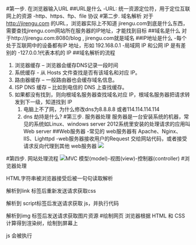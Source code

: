 #第一步. 在浏览器输入URL
##URL是什么
-URL: 统一资源定位符，用于定位互联网上的资源
-http、https、ftp、file 协议
#第二步. 域名解析
对于 http://jirengu.com 的URL，浏览器实际上不知道 jirengu.com到底是什么东西，需要查找jirengu.com网站所在服务器的IP地址，才能找到目标
##域名是什么
对于http://jirengu.com:8080/blog , jirengu.com就是域名
##IP地址是什么
-每个处于互联网中的设备都有IP 地址，形如 192.168.0.1
-局域网 IP 和公网 IP 是有差别的
-127.0.0.1代表本机的 IP
##域名解析的流程
1. 浏览器缓存 – 浏览器会缓存DNS记录一段时间
2. 系统缓存 - 从 Hosts 文件查找是否有该域名和对应 IP。
3. 路由器缓存 – 一般路由器也会缓存域名信息。
4. ISP DNS 缓存 – 比如到电信的 DNS 上查找缓存。
5. 如果都没有找到，则向根域名服务器查找域名对应 IP，根域名服务器把请求转发到下一级，知道找到 IP
   1. 电脑上不了网，为什么修改dns为8.8.8.8 或者114.114.114.114
   2. dns 劫持是什么?
#第三步. 服务器处理
服务器是一台安装系统的机器，常见的系统如Linux、windows server 2012系统里安装的处理请求的应用叫 Web server
##Web服务器
-常见的 web服务器有 Apache、Nginx、IIS、Lighttpd
-web服务器接收用户的Request 交给网站代码，或者接受请求反向代理到其他 web服务器
![](http://upload-images.jianshu.io/upload_images/4988561-56632543028fa2ef.png?imageMogr2/auto-orient/strip%7CimageView2/2/w/1240)
					
#第四步. 网站处理流程
![MVC 模型(model)-视图(view)-控制器(controller)](http://upload-images.jianshu.io/upload_images/4988561-cffd29fccf6ba074.png?imageMogr2/auto-orient/strip%7CimageView2/2/w/1240)
#浏览器处理

HTML字符串被浏览器接受后被一句句读取解析

解析到link 标签后重新发送请求获取css

解析到 script标签后发送请求获取 js，并执行代码

解析到img 标签后发送请求获取图片资源
#绘制网页
浏览器根据 HTML 和 CSS 计算得到渲染树，绘制到屏幕上

js 会被执行
